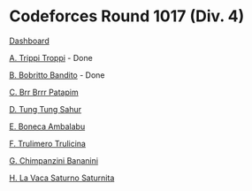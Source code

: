 # Codeforces Round 1017 (Div. 4)

[Dashboard](https://codeforces.com/contest/2094)

[A. Trippi Troppi](https://codeforces.com/contest/2094/problem/A) - Done

[B. Bobritto Bandito](https://codeforces.com/contest/2094/problem/B) - Done

[C. Brr Brrr Patapim](https://codeforces.com/contest/2094/problem/C)

[D. Tung Tung Sahur](https://codeforces.com/contest/2094/problem/D)

[E. Boneca Ambalabu](https://codeforces.com/contest/2094/problem/E)

[F. Trulimero Trulicina](https://codeforces.com/contest/2094/problem/F)

[G. Chimpanzini Bananini](https://codeforces.com/contest/2094/problem/G)

[H. La Vaca Saturno Saturnita](https://codeforces.com/contest/2094/problem/H)
